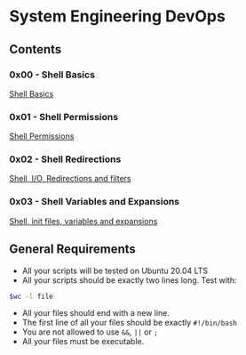 # System Engineering DevOps

## Contents

### 0x00 - Shell Basics
[Shell Basics](https://github.com/araromi2/alx-system_engineering-devops/tree/master/0x00-shell_basics)

### 0x01 - Shell Permissions
[Shell Permissions](https://github.com/araromi2/alx-system_engineering-devops/tree/master/0x01-shell_permissions)

### 0x02 - Shell Redirections
[Shell, I/O, Redirections and filters](https://github.com/araromi2/alx-system_engineering-devops/tree/master/0x02-shell_redirections)

### 0x03 - Shell Variables and Expansions
[Shell, init files, variables and expansions](https://github.com/araromi2/alx-system_engineering-devops/tree/master/0x03-shell_variables_expansions)


## General Requirements

- All your scripts will be tested on Ubuntu 20.04 LTS
- All your scripts should be exactly two lines long. Test with:
```bash
$wc -l file
```
- All your files should end with a new line.
- The first line of all your files should be exactly `#!/bin/bash`
- You are not allowed to use `&&`, `||` or `;`
- All your files must be executable.

